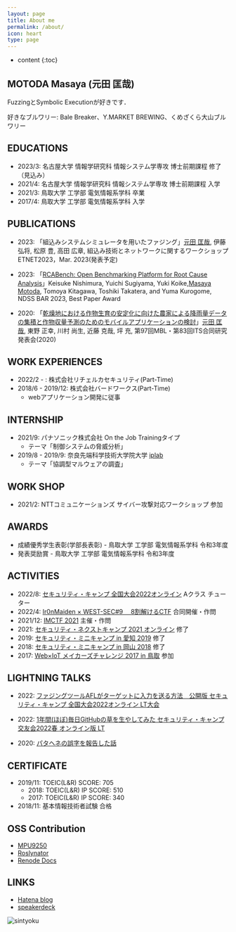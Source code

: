 ```yaml
---
layout: page
title: About me
permalink: /about/
icon: heart
type: page
---
```


* content
{:toc}

## MOTODA Masaya (元田 匡哉)

FuzzingとSymbolic Executionが好きです．

好きなブルワリー: Bale Breaker、Y.MARKET BREWING、くめざくら大山ブルワリー


## EDUCATIONS

- 2023/3: 名古屋大学 情報学研究科 情報システム学専攻 博士前期課程 修了（見込み）
- 2021/4: 名古屋大学 情報学研究科 情報システム学専攻 博士前期課程 入学
- 2021/3: 鳥取大学 工学部 電気情報系学科 卒業
- 2017/4: 鳥取大学 工学部 電気情報系学科 入学

## PUBLICATIONS

- 2023: 「組込みシステムシミュレータを用いたファジング」<u>元田 匡哉</u>, 伊藤 弘将, 松原 豊, 高田 広章, 組込み技術とネットワークに関するワークショップ ETNET2023，Mar. 2023(発表予定)

- 2023: 「[RCABench: Open Benchmarking Platform for Root Cause Analysis](https://arxiv.org/abs/2303.05029)」Keisuke Nishimura, Yuichi Sugiyama, Yuki Koike,<u>Masaya Motoda</u>, Tomoya Kitagawa, Toshiki Takatera, and Yuma Kurogome, NDSS BAR 2023, Best Paper Award

- 2020: 「[乾燥地における作物生育の安定化に向けた農家による降雨量データの集積と作物収量予測のためのモバイルアプリケーションの検討](http://id.nii.ac.jp/1001/00207751/)」<u>元田 匡哉</u>, 東野 正幸, 川村 尚生, 近藤 克哉, 坪 充, 第97回MBL・第83回ITS合同研究発表会(2020)

## WORK EXPERIENCES

- 2022/2 - : 株式会社リチェルカセキュリティ(Part-Time)
- 2018/6 - 2019/12: 株式会社バードワークス(Part-Time)
  - webアプリケーション開発に従事

## INTERNSHIP

- 2021/9: パナソニック株式会社 On the Job Trainingタイプ
  - テーマ「制御システムの脅威分析」
- 2019/8 - 2019/9: 奈良先端科学技術大学院大学 [iplab](https://iplab.naist.jp/ja/members/interns/)
  - テーマ「協調型マルウェアの調査」

## WORK SHOP

- 2021/2: NTTコミュニケーションズ サイバー攻撃対応ワークショップ 参加

## AWARDS

- 成績優秀学生表彰(学部長表彰) - 鳥取大学 工学部 電気情報系学科 令和3年度
- 発表奨励賞 - 鳥取大学 工学部 電気情報系学科 令和3年度

## ACTIVITIES

- 2022/8: [セキュリティ・キャンプ 全国大会2022オンライン](https://www.ipa.go.jp/jinzai/camp/2022/zenkoku2022_index.html) Aクラス チューター
- 2022/4: [Ir0nMaiden × WEST-SEC#9 　8割解けるCTF](https://west-sec.connpass.com/event/238676/) 合同開催・作問
- 2021/12: [IMCTF 2021](https://github.com/msymt/ctf-writeup/tree/main/imctf2021)  主催・作問
- 2021: [セキュリティ・ネクストキャンプ 2021 オンライン](https://www.ipa.go.jp/jinzai/camp/2021/next2021_index.html) 修了
- 2019: [セキュリティ・ミニキャンプ in 愛知 2019](https://www.security-camp.or.jp/minicamp/aichi2019.html) 修了
- 2018: [セキュリティ・ミニキャンプ in 岡山 2018](https://www.security-camp.or.jp/minicamp/okayama2018.html) 修了
- 2017: [Web×IoT メイカーズチャレンジ 2017 in 鳥取](https://webiotmakers.github.io/2017/tottori/) 参加

## LIGHTNING TALKS

- 2022: [ファジングツールAFLがターゲットに入力を送る方法　公開版 セキュリティ・キャンプ 全国大会2022オンライン LT大会](https://speakerdeck.com/msymt/sekiyuriteikiyanpuquan-guo-da-hui-ltda-hui)
- 2022: [1年間(ほぼ)毎日GitHubの草を生やしてみた セキュリティ・キャンプ交友会2022春 オンライン版 LT](https://speakerdeck.com/msymt/sekiyuriteikiyanpujiao-you-hui-2022chun-onrainban-lt)

- 2020: [パタヘネの誤字を報告した話](https://speakerdeck.com/msymt/patahenefalsewu-riwobao-gao-sitahua)
## CERTIFICATE

- 2019/11: TOEIC(L&R) SCORE: 705
  - 2018: TOEIC(L&R) IP SCORE: 510
  - 2017: TOEIC(L&R) IP SCORE: 340
- 2018/11: 基本情報技術者試験 合格

## OSS Contribution

- [MPU9250](https://github.com/hideakitai/MPU9250/pull/58)
- [Roslynator](https://github.com/JosefPihrt/Roslynator/pull/936)
- [Renode Docs](https://github.com/renode/renode-docs/pull/30)

## LINKS

- [Hatena blog](https://msy2456.hatenablog.com/)
- [speakerdeck](https://speakerdeck.com/msymt)
<!-- - [AtCoder](https://atcoder.jp/users/pynam24) -->


![sintyoku](https://grass-graph.appspot.com/images/msymt.png)
